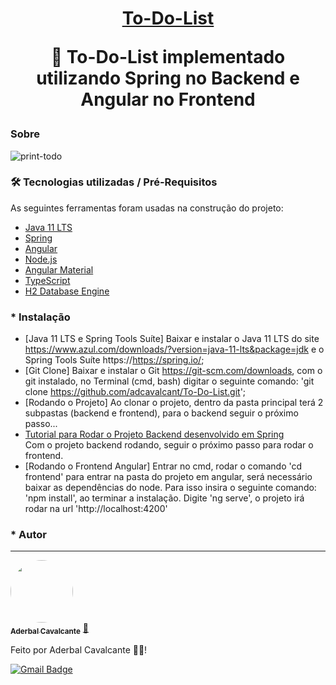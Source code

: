 <h1 align="center">
	<a href="https://github.com/adcavalcant/To-Do-List">To-Do-List</a>
<p align="center">🚀 To-Do-List implementado utilizando Spring no Backend e Angular no Frontend</p>

### Sobre
![print-todo](https://github.com/adcavalcant/To-Do-List/frontend/src/assets/img/print-todo.png?raw=true)

### 🛠 Tecnologias utilizadas / Pré-Requisitos

As seguintes ferramentas foram usadas na construção do projeto:
- [Java 11 LTS](https://www.azul.com/downloads/?version=java-11-lts&package=jdk)
- [Spring](https://spring.io/)
- [Angular](https://angular.io/)
- [Node.js](https://nodejs.org/en/)
- [Angular Material](https://material.angular.io/)
- [TypeScript](https://www.typescriptlang.org/)
- [H2 Database Engine](https://www.h2database.com/html/main.html)


### * Instalação 

- [Java 11 LTS e Spring Tools Suíte]
    Baixar e instalar o Java 11 LTS do site https://www.azul.com/downloads/?version=java-11-lts&package=jdk e o Spring Tools Suíte https://https://spring.io/;
- [Git Clone] 
    Baixar e instalar o Git https://git-scm.com/downloads, com o git instalado, no Terminal (cmd, bash) digitar o seguinte comando: 'git clone https://github.com/adcavalcant/To-Do-List.git';
- [Rodando o Projeto]
    Ao clonar o projeto, dentro da pasta principal terá 2 subpastas (backend e frontend), para o backend seguir o próximo passo...
- [Tutorial para Rodar o Projeto Backend desenvolvido em Spring](https://pt.stackoverflow.com/questions/381296/como-versionar-projeto-spring-boot)  
    Com o projeto backend rodando, seguir o próximo passo para rodar o frontend.
- [Rodando o Frontend Angular]
    Entrar no cmd, rodar o comando 'cd frontend' para entrar na pasta do projeto em angular, será necessário baixar as dependências do node. Para isso insira o seguinte comando: 'npm install', ao terminar a instalação. Digite 'ng serve', o projeto irá rodar na url 'http://localhost:4200'

### * Autor
---

<a href="https://github.com/adcavalcant">
 <img style="border-radius: 50%;" src="https://avatars.githubusercontent.com/u/51065082?s=400&u=49e6a075871d828b91a9e3b10635dff4bab28354&v=4" width="100px;" alt=""/>
 <br />
 <sub><b>Aderbal Cavalcante</b></sub></a> <a href="https://github.com/adcavalcant" title="Rocketseat">🚀</a>


Feito por Aderbal Cavalcante 👋🏽!

[![Gmail Badge](https://img.shields.io/badge/-aderc19@gmail.com-c14438?style=flat-square&logo=Gmail&logoColor=white&link=mailto:aderc19@gmail.com)](mailto:aderc19@gmail.com)
